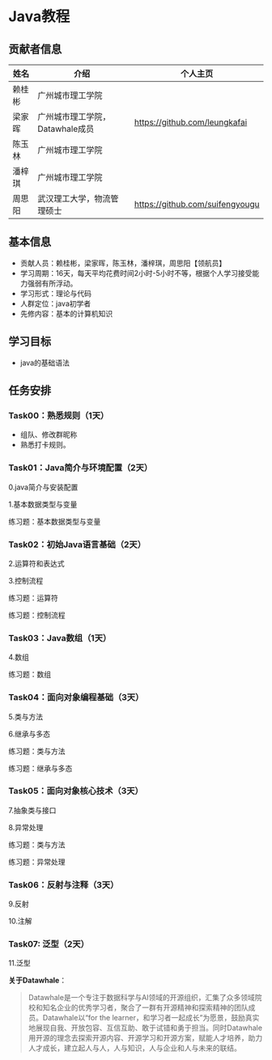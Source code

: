 # Java教程

## 贡献者信息

| 姓名   | 介绍                            | 个人主页                        |
| ------ | ------------------------------- | ------------------------------- |
| 赖桂彬 | 广州城市理工学院                |                                 |
| 梁家晖 | 广州城市理工学院，Datawhale成员 | https://github.com/leungkafai   |
| 陈玉林 | 广州城市理工学院                |                                 |
| 潘梓琪 | 广州城市理工学院                 |                                 |
| 周思阳 | 武汉理工大学，物流管理硕士      | https://github.com/suifengyougu |



## 基本信息

- 贡献人员：赖桂彬，梁家晖，陈玉林，潘梓琪，周思阳【领航员】
- 学习周期：16天，每天平均花费时间2小时-5小时不等，根据个人学习接受能力强弱有所浮动。
- 学习形式：理论与代码
- 人群定位：java初学者
- 先修内容：基本的计算机知识

## 学习目标

- java的基础语法

## 任务安排

### Task00：熟悉规则（1天）

- 组队、修改群昵称
- 熟悉打卡规则。

### Task01：Java简介与环境配置（2天）

0.java简介与安装配置

1.基本数据类型与变量

练习题：基本数据类型与变量

### Task02：初始Java语言基础（2天）

2.运算符和表达式

3.控制流程

练习题：运算符

练习题：控制流程

### Task03：Java数组（1天）

4.数组

练习题：数组

### Task04：面向对象编程基础（3天）

5.类与方法

6.继承与多态

练习题：类与方法

练习题：继承与多态

### Task05：面向对象核心技术（3天）

7.抽象类与接口

8.异常处理

练习题：类与方法

练习题：异常处理

### Task06：反射与注释（3天）

9.反射

10.注解

### Task07: 泛型（2天）

11.泛型





**关于Datawhale**：

>Datawhale是一个专注于数据科学与AI领域的开源组织，汇集了众多领域院校和知名企业的优秀学习者，聚合了一群有开源精神和探索精神的团队成员。Datawhale以“for the learner，和学习者一起成长”为愿景，鼓励真实地展现自我、开放包容、互信互助、敢于试错和勇于担当。同时Datawhale 用开源的理念去探索开源内容、开源学习和开源方案，赋能人才培养，助力人才成长，建立起人与人，人与知识，人与企业和人与未来的联结。

​	
